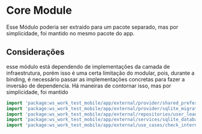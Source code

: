 # Core Module

Esse Módulo poderia ser extraido para um pacote separado, mas por simplicidade, foi mantido no mesmo
pacote do app.

## Considerações

esse módulo está dependendo de implementações da camada de infraestrutura, porém isso é uma certa
limitação do modular, pois, durante a binding, é necessário passar as implementações concretas para
fazer a inversão de dependencia. Há maneiras de contornar isso, mas por simplicidade, foi mantido

```dart
import 'package:ws_work_test_mobile/app/external/provider/shared_preferences_cache_provider.dart';
import 'package:ws_work_test_mobile/app/external/provider/sqlite_migration_connection.dart';
import 'package:ws_work_test_mobile/app/external/repositories/user_leads/user_leads_repository_impl.dart';
import 'package:ws_work_test_mobile/app/external/services/sqlite_database_migration_service.dart';
import 'package:ws_work_test_mobile/app/external/use_cases/check_internet_connection_impl.dart';
```



